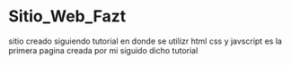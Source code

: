 # Sitio_Web_Fazt
sitio creado siguiendo tutorial  en donde se utilizr html css y javscript
es la primera pagina creada por mi siguido dicho tutorial

